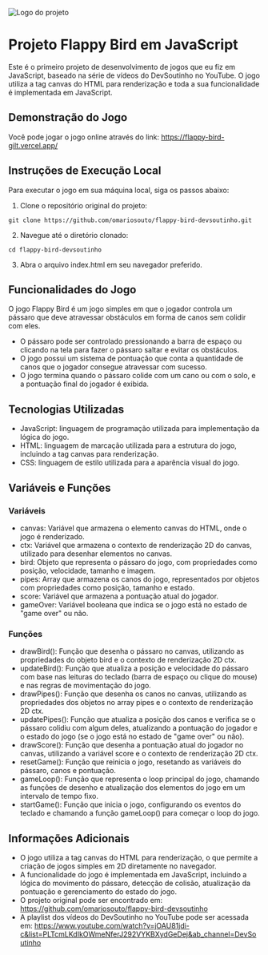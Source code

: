 
![Logo do projeto](https://github.com/omariosouto/flappy-bird-devsoutinho/raw/master/_docs/logo.png)

# Projeto Flappy Bird em JavaScript
Este é o primeiro projeto de desenvolvimento de jogos que eu fiz em JavaScript, baseado na série de vídeos do DevSoutinho no YouTube. O jogo utiliza a tag canvas do HTML para renderização e toda a sua funcionalidade é implementada em JavaScript.

## Demonstração do Jogo

Você pode jogar o jogo online através do link: https://flappy-bird-gilt.vercel.app/

## Instruções de Execução Local

Para executar o jogo em sua máquina local, siga os passos abaixo:
1. Clone o repositório original do projeto:
```
git clone https://github.com/omariosouto/flappy-bird-devsoutinho.git
```

2. Navegue até o diretório clonado:
```
cd flappy-bird-devsoutinho
```
3. Abra o arquivo index.html em seu navegador preferido.

## Funcionalidades do Jogo

O jogo Flappy Bird é um jogo simples em que o jogador controla um pássaro que deve atravessar obstáculos em forma de canos sem colidir com eles.

- O pássaro pode ser controlado pressionando a barra de espaço ou clicando na tela para fazer o pássaro saltar e evitar os obstáculos.
- O jogo possui um sistema de pontuação que conta a quantidade de canos que o jogador consegue atravessar com sucesso.
- O jogo termina quando o pássaro colide com um cano ou com o solo, e a pontuação final do jogador é exibida.

## Tecnologias Utilizadas

- JavaScript: linguagem de programação utilizada para implementação da lógica do jogo.
- HTML: linguagem de marcação utilizada para a estrutura do jogo, incluindo a tag canvas para renderização.
- CSS: linguagem de estilo utilizada para a aparência visual do jogo.

## Variáveis e Funções
### Variáveis
- canvas: Variável que armazena o elemento canvas do HTML, onde o jogo é renderizado.
- ctx: Variável que armazena o contexto de renderização 2D do canvas, utilizado para desenhar elementos no canvas.
- bird: Objeto que representa o pássaro do jogo, com propriedades como posição, velocidade, tamanho e imagem.
- pipes: Array que armazena os canos do jogo, representados por objetos com propriedades como posição, tamanho e estado.
- score: Variável que armazena a pontuação atual do jogador.
- gameOver: Variável booleana que indica se o jogo está no estado de "game over" ou não.

### Funções
- drawBird(): Função que desenha o pássaro no canvas, utilizando as propriedades do objeto bird e o contexto de renderização 2D ctx.
- updateBird(): Função que atualiza a posição e velocidade do pássaro com base nas leituras do teclado (barra de espaço ou clique do mouse) e nas regras de movimentação do jogo.
- drawPipes(): Função que desenha os canos no canvas, utilizando as propriedades dos objetos no array pipes e o contexto de renderização 2D ctx.
- updatePipes(): Função que atualiza a posição dos canos e verifica se o pássaro colidiu com algum deles, atualizando a pontuação do jogador e o estado do jogo (se o jogo está no estado de "game over" ou não).
- drawScore(): Função que desenha a pontuação atual do jogador no canvas, utilizando a variável score e o contexto de renderização 2D ctx.
- resetGame(): Função que reinicia o jogo, resetando as variáveis do pássaro, canos e pontuação.
- gameLoop(): Função que representa o loop principal do jogo, chamando as funções de desenho e atualização dos elementos do jogo em um intervalo de tempo fixo.
- startGame(): Função que inicia o jogo, configurando os eventos do teclado e chamando a função gameLoop() para começar o loop do jogo.

## Informações Adicionais
- O jogo utiliza a tag canvas do HTML para renderização, o que permite a criação de jogos simples em 2D diretamente no navegador.
- A funcionalidade do jogo é implementada em JavaScript, incluindo a lógica do movimento do pássaro, detecção de colisão, atualização da pontuação e gerenciamento do estado do jogo.
- O projeto original pode ser encontrado em: https://github.com/omariosouto/flappy-bird-devsoutinho
- A playlist dos vídeos do DevSoutinho no YouTube pode ser acessada em: https://www.youtube.com/watch?v=jOAU81jdi-c&list=PLTcmLKdIkOWmeNferJ292VYKBXydGeDej&ab_channel=DevSoutinho
